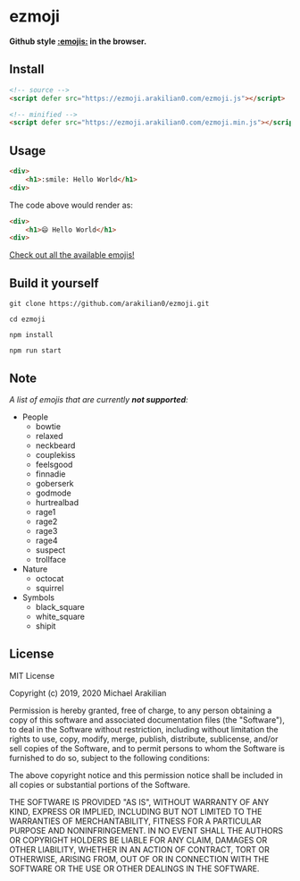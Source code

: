 # ezmoji

**Github style [:emojis:](https://gist.github.com/rxaviers/7360908) in the browser.**

## **Install**
```html
<!-- source -->
<script defer src="https://ezmoji.arakilian0.com/ezmoji.js"></script>
```
```html
<!-- minified -->
<script defer src="https://ezmoji.arakilian0.com/ezmoji.min.js"></script>
```
## **Usage**
```html
<div>
    <h1>:smile: Hello World</h1>
<div>
```
The code above would render as:
```html
<div>
    <h1>😄 Hello World</h1>
<div>
```
[Check out all the available emojis!](https://ezmoji.arakilian0.com)

## **Build it yourself**
```
git clone https://github.com/arakilian0/ezmoji.git
```
```
cd ezmoji
```
```
npm install
```
```
npm run start
```

## **Note**
*A list of emojis that are currently **not supported**:*
- People
    - bowtie
    - relaxed
    - neckbeard
    - couplekiss
    - feelsgood
    - finnadie
    - goberserk
    - godmode
    - hurtrealbad
    - rage1
    - rage2
    - rage3
    - rage4
    - suspect
    - trollface
- Nature
    - octocat
    - squirrel
- Symbols
    - black_square
    - white_square
    - shipit

## **License**
MIT License

Copyright (c) 2019, 2020 Michael Arakilian

Permission is hereby granted, free of charge, to any person obtaining a copy
of this software and associated documentation files (the "Software"), to deal
in the Software without restriction, including without limitation the rights
to use, copy, modify, merge, publish, distribute, sublicense, and/or sell
copies of the Software, and to permit persons to whom the Software is
furnished to do so, subject to the following conditions:

The above copyright notice and this permission notice shall be included in all
copies or substantial portions of the Software.

THE SOFTWARE IS PROVIDED "AS IS", WITHOUT WARRANTY OF ANY KIND, EXPRESS OR
IMPLIED, INCLUDING BUT NOT LIMITED TO THE WARRANTIES OF MERCHANTABILITY,
FITNESS FOR A PARTICULAR PURPOSE AND NONINFRINGEMENT. IN NO EVENT SHALL THE
AUTHORS OR COPYRIGHT HOLDERS BE LIABLE FOR ANY CLAIM, DAMAGES OR OTHER
LIABILITY, WHETHER IN AN ACTION OF CONTRACT, TORT OR OTHERWISE, ARISING FROM,
OUT OF OR IN CONNECTION WITH THE SOFTWARE OR THE USE OR OTHER DEALINGS IN THE
SOFTWARE.
